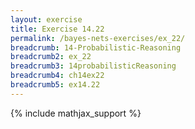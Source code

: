 ```yaml
---
layout: exercise
title: Exercise 14.22
permalink: /bayes-nets-exercises/ex_22/
breadcrumb: 14-Probabilistic-Reasoning
breadcrumb2: ex_22
breadcrumb3: 14probabilisticReasoning
breadcrumb4: ch14ex22
breadcrumb5: ex14.22
---
```


{% include mathjax_support %}

